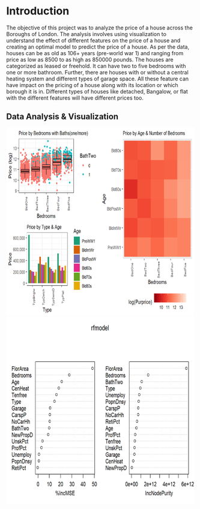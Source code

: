 # Introduction
The objective of this project was to analyze the price of a house across the Boroughs of London. The analysis involves using visualization to understand the effect of different features on the price of a house and creating an optimal model to predict the price of a house. As per the data, houses can be as old as 106+ years (pre-world war 1) and ranging from price as low as 8500 to as high as 850000 pounds. The houses are categorized as leased or freehold. It can have two to five bedrooms with one or more bathroom. Further, there are houses with or without a central heating system and different types of garage space. All these feature can have impact on the pricing of a house along with its location or which borough it is in. Different types of houses like detached, Bangalow, or flat with the different features will have different prices too.
## Data Analysis & Visualization
<img src="https://github.com/srishtikakkar/Housing-Data-Greater-London/blob/master/images/housing.png" width="500" height="500">
 <img src="https://github.com/srishtikakkar/Housing-Data-Greater-London/blob/master/images/housing4.png" width="500" height="500">
